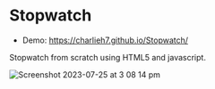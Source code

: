 # Stopwatch

- Demo: https://charlieh7.github.io/Stopwatch/

Stopwatch from scratch using HTML5 and javascript.

![Screenshot 2023-07-25 at 3 08 14 pm](https://github.com/CharlieH7/Stopwatch/assets/48937488/5741828b-ba08-4198-9911-357efc5bf805)

